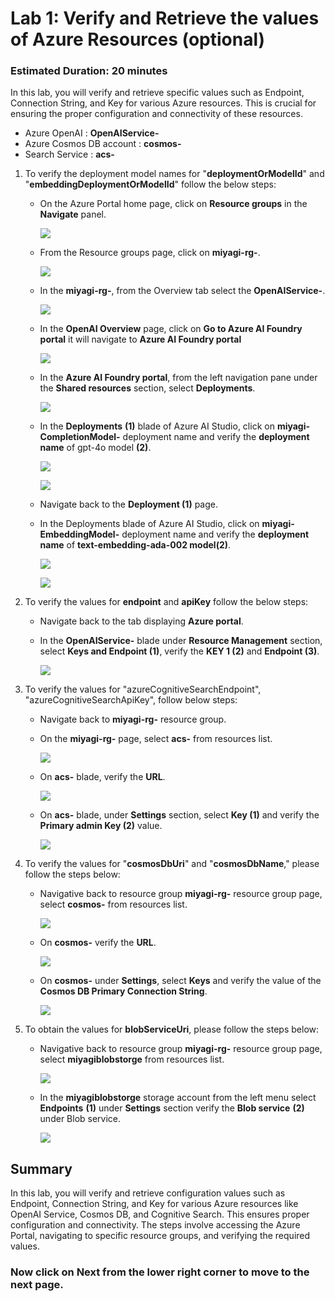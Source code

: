 # Lab 1: Verify and Retrieve the values of Azure Resources (optional)

### Estimated Duration: 20 minutes

In this lab, you will verify and retrieve specific values such as Endpoint, Connection String, and Key for various Azure resources. This is crucial for ensuring the proper configuration and connectivity of these resources.

   - Azure OpenAI : **OpenAIService-<inject key="DeploymentID" enableCopy="false"/>** 
   - Azure Cosmos DB account : **cosmos-<inject key="DeploymentID" enableCopy="false"/>**
   - Search Service : **acs-<inject key="DeploymentID" enableCopy="false"/>**

1. To verify the deployment model names for "**deploymentOrModelId**" and "**embeddingDeploymentOrModelId**" follow the below steps:
   
      - On the Azure Portal home page, click on **Resource groups** in the **Navigate** panel.

          ![](./Media/miyagi-image6.png)
        
      - From the Resource groups page, click on **miyagi-rg-<inject key="DeploymentID" enableCopy="false"/>**.

         ![](./Media/miyagi-image7.png)

      - In the **miyagi-rg-<inject key="DeploymentID" enableCopy="false"/>**, from the Overview tab select the **OpenAIService-<inject key="DeploymentID" enableCopy="false"/>**.

        ![](./Media/openai_service.png)

      - In the **OpenAI Overview** page, click on **Go to Azure AI Foundry portal** it will navigate to **Azure AI Foundry portal**

         ![](./Media/new01.png)
   
      - In the **Azure AI Foundry portal**, from the left navigation pane under the **Shared resources** section, select **Deployments**.

           ![](./Media/deployments-11.png)
        
      - In the **Deployments**  **(1)** blade of Azure AI Studio, click on **miyagi-CompletionModel-<inject key="DeploymentID" enableCopy="false"/>** deployment name and verify the **deployment name** of gpt-4o model **(2)**.

          ![](./Media/completionmodelnew.png)
        
          ![](./Media/miyagi-compl.png)
      
      -  Navigate back to the **Deployment (1)** page.

      - In the Deployments blade of Azure AI Studio, click on **miyagi-EmbeddingModel-<inject key="DeploymentID" enableCopy="false"/>** deployment name and verify the **deployment name** of **text-embedding-ada-002 model(2)**.
        
         ![](./Media/deployments0909.png)

         ![](./Media/miyagi-embedded.png)

1. To verify the values for **endpoint** and **apiKey** follow the below steps:

   -  Navigate back to the tab displaying **Azure portal**. 

   -  In the **OpenAIService-<inject key="DeploymentID" enableCopy="false"/>** blade under **Resource Management** section, select **Keys and Endpoint (1)**, verify the **KEY 1 (2)** and **Endpoint (3)**.
     
      ![](./Media/miyagi-image16.png)

1. To verify the values for  "azureCognitiveSearchEndpoint", "azureCognitiveSearchApiKey", follow below steps:
   
   - Navigate back to **miyagi-rg-<inject key="DeploymentID" enableCopy="false"/>** resource group.

   - On the **miyagi-rg-<inject key="DeploymentID" enableCopy="false"/>** page, select **acs-<inject key="DeploymentID" enableCopy="false"/>** from resources list.

      ![](./Media/miyagi-image110.png)
 
   - On **acs-<inject key="DeploymentID" enableCopy="false"/>** blade, verify the **URL**.
   
      ![](./Media/miyagi-image111.png)

   - On **acs-<inject key="DeploymentID" enableCopy="false"/>** blade, under **Settings** section, select **Key (1)** and  verify the **Primary admin Key (2)** value.
   
      ![](./Media/miyagi-image112.png)

1. To verify the values for "**cosmosDbUri**" and "**cosmosDbName**," please follow the steps below:

   - Navigative back to resource group **miyagi-rg-<inject key="DeploymentID" enableCopy="false"/>** resource group page, select **cosmos-<inject key="DeploymentID" enableCopy="false"/>** from resources list.

     ![](./Media/miyagi-image113.png)
     
   - On **cosmos-<inject key="DeploymentID" enableCopy="false"/>** verify the **URL**.
     
     ![](./Media/miyagi-image114.png)

   - On **cosmos-<inject key="DeploymentID" enableCopy="false"/>** under **Settings**, select **Keys** and verify the value of the **Cosmos DB Primary Connection String**.

     ![](./Media/miyagi-image115.png)

1. To obtain the values for **blobServiceUri**, please follow the steps below:

   - Navigative back to resource group **miyagi-rg-<inject key="DeploymentID" enableCopy="false"/>** resource group page, select **miyagiblobstorge<inject key="DeploymentID" enableCopy="false"/>** from resources list.

     ![](./Media/miyagi-image116.png)

   - In the **miyagiblobstorge<inject key="DeploymentID" enableCopy="false"/>** storage account from the left menu select **Endpoints** **(1)** under **Settings** section verify the **Blob service** **(2)** under Blob service.

     ![](./Media/miyagi-image117.png)

## Summary
In this lab, you will verify and retrieve configuration values such as Endpoint, Connection String, and Key for various Azure resources like OpenAI Service, Cosmos DB, and Cognitive Search. This ensures proper configuration and connectivity. The steps involve accessing the Azure Portal, navigating to specific resource groups, and verifying the required values.

### Now click on **Next** from the lower right corner to move to the next page.
